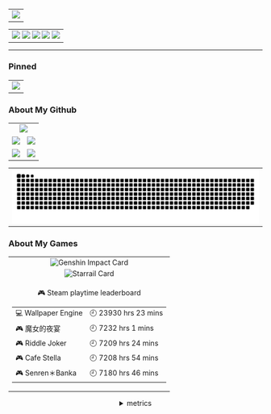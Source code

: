 <div align="center">
  <!-- 访问统计 -->
  <table style="width:100%;">
    <tr>
      <td align="center">
        <img width="200%" src="https://count.naihee.cn/@NaiHeeeee?theme=booru-lewd" />
      </td>
    </tr>
  </table>
</div>

<div align="center">
  <table style="width:100%;">
    <tr>
      <td align="center">
        <!-- 个人资料徽标 -->
        <a href="https://naihee.com/">
          <img src="https://img.shields.io/badge/Website-个人网站-blue" /></a>
        <a href="https://t.me/naihe666">
          <img src="https://img.shields.io/badge/NaiHe-Telegram-24A1DE" /></a>
        <a href="https://steamcommunity.com/id/naihe6/">
          <img src="https://img.shields.io/badge/NaiHe-Steam-2a475e" /></a>
        <a href="https://space.bilibili.com/232568569">
          <img src="https://img.shields.io/badge/Bilibili-B站-FB7299" /></a>
        <a href="https://www.youtube.com/channel/UCLAriEYXiSDMX8HI6q21Keg">
          <img src="https://img.shields.io/badge/Youtube-油管-FF0000" /></a>
      </td>
    </tr>
  </table>
</div>

---

### Pinned
<div align="center">
  <!-- 访问统计 -->
  <table style="width:100%;">
    <tr>
      <td align="center">
        <a href="https://github.com/NaiHeeeee/NaiHeeeee.github.io">
          <img height='150'
            src="https://github-readme-stats.naihee.cn/api/pin/?username=naiheeeee&repo=naiheeeee.github.io&theme=tokyonight" />
        </a>
      </td>
    </tr>
  </table>
</div>

### About My Github

<div align="center">
  <table style="width: 100%;">
    <tr>
      <td align="center" colspan="2">
        <a href="https://github-profile-summary-cards.naihee.cn">
          <img src="https://github-profile-summary-cards.naihee.cn//api/cards/profile-details?username=NaiHeeeee&theme=aura" />
        </a>
      </td>
    </tr>
    <tr>
      <td align="center">
        <a href="https://github-profile-summary-cards.naihee.cn">
          <img src="https://github-profile-summary-cards.naihee.cn//api/cards/repos-per-language?username=NaiHeeeee&theme=aura" />
        </a>
      </td>
      <td align="center">
        <a href="https://github-profile-summary-cards.naihee.cn">
          <img src="https://github-profile-summary-cards.naihee.cn//api/cards/most-commit-language?username=NaiHeeeee&theme=aura" />
        </a>
      </td>
    </tr>
    <tr>
      <td align="center">
        <a href="https://github-profile-summary-cards.naihee.cn">
          <img src="https://github-profile-summary-cards.naihee.cn//api/cards/stats?username=NaiHeeeee&theme=aura" />
        </a>
      </td>
      <td align="center">
        <a href="https://github-profile-summary-cards.naihee.cn">
          <img src="https://github-profile-summary-cards.naihee.cn//api/cards/productive-time?username=NaiHeeeee&theme=aura&utcOffset=8" />
        </a>
      </td>
    </tr>
  </table>
</div>  

<div align="center">
  <table style="width: 100%;">
    <tr>
      <td align="center">
        <img src="https://raw.githubusercontent.com/NaiHeeeee/NaiHeeeee/output/github-contribution-grid-snake.svg" />
      </td>
    </tr>
  </table>
</div>

### About My Games

<div align="center">
  <table style="width: 100%;">
    <tr>
      <td align="center">
        <img src="https://hoyocard.qhy04.com/gs/detail/75/184570872.png" alt="Genshin Impact Card" />
      </td>
    </tr>
    <tr>
      <td align="center">
         <img src="https://hoyocard.qhy04.com/sr/detail/0/184570872.png" alt="Starrail Card" />
      </td>
    </tr>
    <tr>
<td align="center">

<!-- steam-box start -->
🎮 Steam playtime leaderboard
<table>
  <tr>
    <td>💻 Wallpaper Engine</td>
    <td>🕘 23930 hrs 23 mins</td>
  </tr>
  <tr>
    <td>🎮 魔女的夜宴</td>
    <td>🕘 7232 hrs 1 mins</td>
  </tr>
  <tr>
    <td>🎮 Riddle Joker</td>
    <td>🕘 7209 hrs 24 mins</td>
  </tr>
  <tr>
    <td>🎮 Cafe Stella</td>
    <td>🕘 7208 hrs 54 mins</td>
  </tr>
  <tr>
    <td>🎮 Senren＊Banka</td>
    <td>🕘 7180 hrs 46 mins</td>
  </tr>
</table>
<!-- Powered by https://github.com/NaiHeeeee/steam-box . -->
<!-- steam-box end -->

</td>
</tr>
  </table>
</div>

<div align="center">
  <details>
    <summary>metrics</summary>
    <img src="github-metrics.svg" alt="Metrics" />
  </details>
</div>